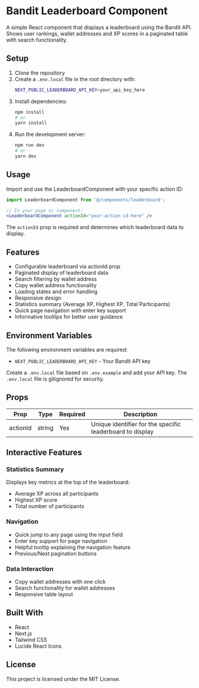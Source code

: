 # Bandit Leaderboard Component

A simple React component that displays a leaderboard using the Bandit API. Shows user rankings, wallet addresses and XP scores in a paginated table with search functionality.

## Setup

1. Clone the repository
2. Create a `.env.local` file in the root directory with:
    ```bash
    NEXT_PUBLIC_LEADERBOARD_API_KEY=your_api_key_here
    ```
3. Install dependencies:
    ```bash
    npm install
    # or
    yarn install
    ```
4. Run the development server:
    ```bash
    npm run dev
    # or
    yarn dev
    ```

## Usage

Import and use the LeaderboardComponent with your specific action ID:

```jsx
import LeaderboardComponent from '@/components/leaderboard';

// In your page or component:
<LeaderboardComponent actionId="your-action-id-here" />
```

The `actionId` prop is required and determines which leaderboard data to display.

## Features

- Configurable leaderboard via actionId prop
- Paginated display of leaderboard data
- Search filtering by wallet address  
- Copy wallet address functionality
- Loading states and error handling
- Responsive design
- Statistics summary (Average XP, Highest XP, Total Participants)
- Quick page navigation with enter key support
- Informative tooltips for better user guidance

## Environment Variables

The following environment variables are required:

- `NEXT_PUBLIC_LEADERBOARD_API_KEY` - Your Bandit API key

Create a `.env.local` file based on `.env.example` and add your API key. The `.env.local` file is gitignored for security.

## Props

| Prop | Type | Required | Description |
|------|------|----------|-------------|
| actionId | string | Yes | Unique identifier for the specific leaderboard to display |

## Interactive Features

### Statistics Summary
Displays key metrics at the top of the leaderboard:
- Average XP across all participants
- Highest XP score
- Total number of participants

### Navigation
- Quick jump to any page using the input field
- Enter key support for page navigation
- Helpful tooltip explaining the navigation feature
- Previous/Next pagination buttons

### Data Interaction
- Copy wallet addresses with one click
- Search functionality for wallet addresses
- Responsive table layout

## Built With

- React
- Next.js
- Tailwind CSS
- Lucide React Icons

## License

This project is licensed under the MIT License.
